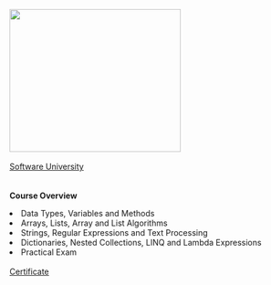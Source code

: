 <img src = "http://softuni.foundation/wp-content/uploads/2017/04/softuni-logo.png" height = "250" width = "300"/><br></br>
<a href="https://softuni.bg/trainings/1712/programming-fundamentals-september-2017" target="_blank">Software University</a><br></br>
<br>
<strong>Course Overview</strong>
<li>Data Types, Variables and Methods</li>
<li>Arrays, Lists, Array and List Algorithms</li>
<li>Strings, Regular Expressions and Text Processing</li>
<li>Dictionaries, Nested Collections, LINQ and Lambda Expressions</li>
<li>Practical Exam</li>
<br><a href="https://softuni.bg/certificates/details/49794/c7cbc671" target="_blank">Certificate</a><br>
